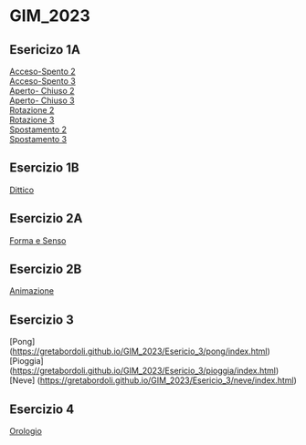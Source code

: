 # GIM_2023

 ## Esericizo 1A   
[Acceso-Spento 2]()  
[Acceso-Spento 3]()  
[Aperto- Chiuso 2]()  
[Aperto- Chiuso 3]()  
[Rotazione 2]()  
[Rotazione 3]()  
[Spostamento 2]()  
[Spostamento 3]() 

## Esercizio 1B  
[Dittico]()  

## Esercizio 2A  
[Forma e Senso]()  

## Esercizio 2B  
[Animazione]()  

## Esercizio 3  
[Pong] (https://gretabordoli.github.io/GIM_2023/Esericio_3/pong/index.html)
[Pioggia] (https://gretabordoli.github.io/GIM_2023/Esericio_3/pioggia/index.html)
[Neve] (https://gretabordoli.github.io/GIM_2023/Esericio_3/neve/index.html)

## Esercizio 4  
[Orologio](https://gretabordoli.github.io/GIM_2023/Esercizio_4/Orologio/index.html)  



